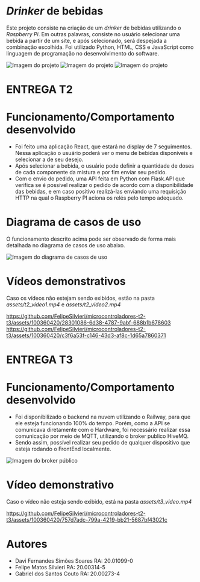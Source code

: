 # *Drinker* de bebidas

Este projeto consiste na criação de um *drinker* de bebidas utilizando o *Raspberry Pi*. 
Em outras palavras, consiste no usuário selecionar uma bebida a partir de um site, e após selecionado, será despejada a combinação escolhida.
Foi utilizado Python, HTML, CSS e JavaScript como linguagem de programação no desenvolvimento do software.

![Imagem do projeto](assets/foto1.jpg)
![Imagem do projeto](assets/foto2.jpg)
![Imagem do projeto](assets/foto3.jpg)

# ENTREGA T2
# Funcionamento/Comportamento desenvolvido

- Foi feito uma aplicação React, que estará no display de 7 seguimentos. Nessa aplicação o usuário poderá ver o menu de bebidas disponíveis e selecionar a de seu desejo.
- Após selecionar a bebida, o usuário pode definir a quantidade de doses de cada componente da mistura e por fim enviar seu pedido.
- Com o envio do pedido, uma API feita em Python com Flask.API que verifica se é possível realizar o pedido de acordo com a disponibilidade das bebidas, e em caso positívo realizá-las enviando uma requisição HTTP na qual o Raspberry PI aciona os relés pelo tempo adequado.

# Diagrama de casos de uso

O funcionamento descrito acima pode ser observado de forma mais detalhada no diagrama de casos de uso abaixo.

![Imagem do diagrama de casos de uso](assets/foto4.jpg)

# Vídeos demonstrativos
Caso os vídeos não estejam sendo exibidos, estão na pasta *assets/t2_video1.mp4* e *assets/t2_video2.mp4*

https://github.com/FelipeSilvieri/microcontroladores-t2-t3/assets/100360420/28301086-6d38-4787-9abf-688b1b678603
https://github.com/FelipeSilvieri/microcontroladores-t2-t3/assets/100360420/c3f6a53f-c146-43d3-af8c-1d65a7860371

# ENTREGA T3
# Funcionamento/Comportamento desenvolvido

- Foi disponibilizado o backend na nuvem utilizando o Railway, para que ele esteja funcionando 100% do tempo. Porém, como a API se comunicava diretamente com o Hardware, foi necessário realizar essa comunicação por meio de MQTT, utilizando o broker publico HiveMQ.
- Sendo assim, possível realizar seu pedido de qualquer dispositivo que esteja rodando o FrontEnd localmente.

![Imagem do broker público](assets/foto5.jpg)

# Vídeo demonstrativo

Caso o vídeo não esteja sendo exibido, está na pasta *assets/t3_video.mp4*

https://github.com/FelipeSilvieri/microcontroladores-t2-t3/assets/100360420/757d7adc-799a-4219-bb21-5687bf43021c

# Autores
- Davi Fernandes Simões Soares      RA: 20.01099-0
- Felipe Matos Silvieri				RA: 20.00314-5
- Gabriel dos Santos Couto			RA: 20.00273-4
